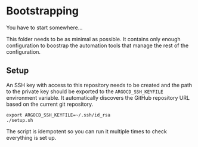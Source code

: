 # Bootstrapping

You have to start somewhere...

This folder needs to be as minimal as possible. It contains only enough configuration to boostrap the automation tools that manage the rest of the configuration.

## Setup

An SSH key with access to this repository needs to be created and the path to the private key should be exported to the `ARGOCD_SSH_KEYFILE` environment variable. It automatically discovers the GitHub repository URL based on the current git repository.

```shell
export ARGOCD_SSH_KEYFILE=~/.ssh/id_rsa
./setup.sh
```

The script is idempotent so you can run it multiple times to check everything is set up.